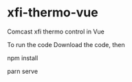 # xfi-thermo-vue
Comcast xfi thermo control in Vue

To run the code
Download the code, then

npm install

parn serve 
